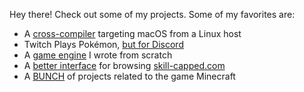Hey there! Check out some of my projects. Some of my favorites are:

- A [cross-compiler](https://github.com/shepherdjerred/macos-cross-compiler) targeting macOS from a Linux host
- Twitch Plays Pokémon, [but for Discord](https://github.com/shepherdjerred/discord-plays-pokemon)
- A [game engine](https://github.com/shepherdjerred/castle-casters) I wrote from scratch
- A [better interface](https://github.com/shepherdjerred/better-skill-capped) for browsing [skill-capped.com](https://www.skill-capped.com/lol/browse)
- A [BUNCH](https://github.com/shepherdjerred-minecraft) of projects related to the game Minecraft
